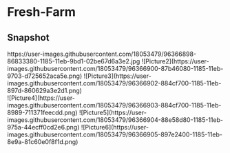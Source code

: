 # Fresh-Farm


Snapshot
-------
<div>
https://user-images.githubusercontent.com/18053479/96366898-86833380-1185-11eb-9bd1-02be67d6a3e2.jpg
![Picture2](https://user-images.githubusercontent.com/18053479/96366900-87b46080-1185-11eb-9703-d725652aca5e.png)
![Picture3](https://user-images.githubusercontent.com/18053479/96366902-884cf700-1185-11eb-897d-860629a3e2d1.png)
</div>
<div>
![Picture4](https://user-images.githubusercontent.com/18053479/96366903-884cf700-1185-11eb-8989-711371feecdd.png)
![Picture5](https://user-images.githubusercontent.com/18053479/96366904-88e58d80-1185-11eb-975a-44ecff0cd2e6.png)
![Picture6](https://user-images.githubusercontent.com/18053479/96366905-897e2400-1185-11eb-8e9a-81c60e0f8f1d.png)
</div>
